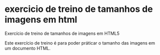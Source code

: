 # exercicio de treino de tamanhos de imagens em html
 Exercício de treino de tamanhos de imagens em HTML5

Este exercício de treino é para poder práticar o tamanho das imagens em um documento HTML.